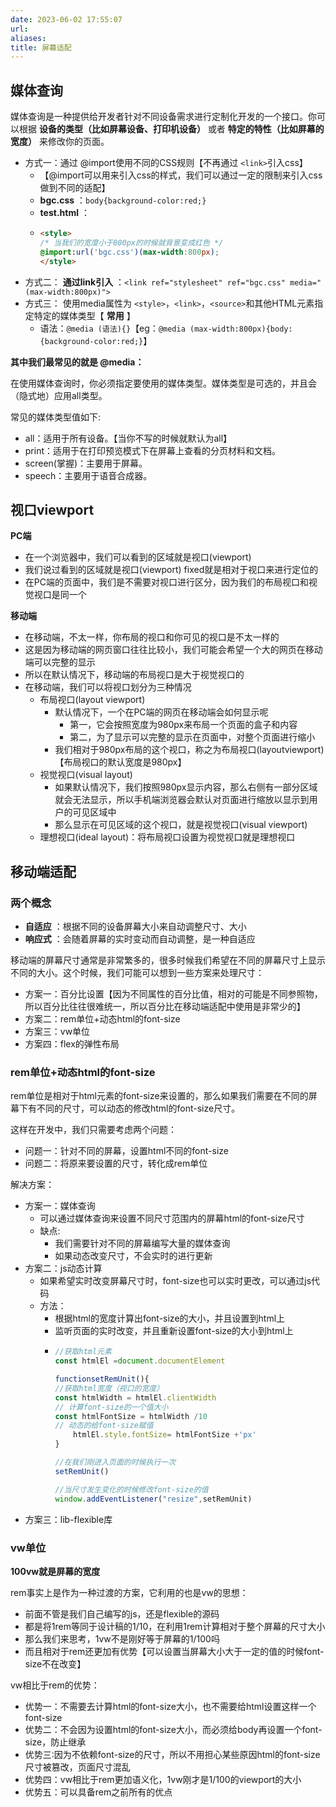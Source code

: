 ```yaml
---
date: 2023-06-02 17:55:07
url: 
aliases: 
title: 屏幕适配
---
```

## 媒体查询

媒体查询是一种提供给开发者针对不同设备需求进行定制化开发的一个接口。你可以根据 **设备的类型（比如屏幕设备、打印机设备）** 或者 **特定的特性（比如屏幕的宽度）** 来修改你的页面。

* 方式一：通过 @import使用不同的CSS规则【不再通过 `<link>`引入css】
  * 【@import可以用来引入css的样式，我们可以通过一定的限制来引入css做到不同的适配】
  * **bgc.css** ：`body{background-color:red;}`
  * **test.html** ：
  * ```html
    <style>
    /* 当我们的宽度小于800px的时候就背景变成红色 */
    @import:url('bgc.css')(max-width:800px);
    </style>
    ```
* 方式二： **通过link引入** ：`<link ref="stylesheet" ref="bgc.css" media="(max-width:800px)">`
* 方式三： 使用media属性为 `<style>`，`<link>`，`<source>`和其他HTML元素指定特定的媒体类型【 **常用** 】
  * 语法：`@media (语法){}`【eg：`@media (max-width:800px){body:{background-color:red;}`】


**其中我们最常见的就是 @media：**

在使用媒体查询时，你必须指定要使用的媒体类型。媒体类型是可选的，并且会（隐式地）应用all类型。

常见的媒体类型值如下:

* all：适用于所有设备。【当你不写的时候就默认为all】
* print：适用于在打印预览模式下在屏幕上查看的分页材料和文档。
* screen(掌握)：主要用于屏幕。
* speech：主要用于语音合成器。

## 视口viewport

**PC端**

* 在一个浏览器中，我们可以看到的区域就是视口(viewport)
* 我们说过看到的区域就是视口(viewport) fixed就是相对于视口来进行定位的
* 在PC端的页面中，我们是不需要对视口进行区分，因为我们的布局视口和视觉视口是同一个

**移动端**

* 在移动端，不太一样，你布局的视口和你可见的视口是不太一样的
* 这是因为移动端的网页窗口往往比较小，我们可能会希望一个大的网页在移动端可以完整的显示
* 所以在默认情况下，移动端的布局视口是大于视觉视口的
* 在移动端，我们可以将视口划分为三种情况
  * 布局视口(layout viewport)
    * 默认情况下，一个在PC端的网页在移动端会如何显示呢
      * 第一，它会按照宽度为980px来布局一个页面的盒子和内容
      * 第二，为了显示可以完整的显示在页面中，对整个页面进行缩小
    * 我们相对于980px布局的这个视口，称之为布局视口(layoutviewport) 【布局视口的默认宽度是980px】
  * 视觉视口(visual layout)
    * 如果默认情况下，我们按照980px显示内容，那么右侧有一部分区域就会无法显示，所以手机端浏览器会默认对页面进行缩放以显示到用户的可见区域中
    * 那么显示在可见区域的这个视口，就是视觉视口(visual viewport)
  * 理想视口(ideal layout)：将布局视口设置为视觉视口就是理想视口

## 移动端适配

### 两个概念

* **自适应** ：根据不同的设备屏幕大小来自动调整尺寸、大小
* **响应式** ：会随着屏幕的实时变动而自动调整，是一种自适应

移动端的屏幕尺寸通常是非常繁多的，很多时候我们希望在不同的屏幕尺寸上显示不同的大小。这个时候，我们可能可以想到一些方案来处理尺寸：

* 方案一：百分比设置【因为不同属性的百分比值，相对的可能是不同参照物，所以百分比往往很难统一，所以百分比在移动端适配中使用是非常少的】
* 方案二：rem单位+动态html的font-size
* 方案三：vw单位
* 方案四：flex的弹性布局

### rem单位+动态html的font-size

rem单位是相对于html元素的font-size来设置的，那么如果我们需要在不同的屏幕下有不同的尺寸，可以动态的修改html的font-size尺寸。

这样在开发中，我们只需要考虑两个问题：

* 问题一：针对不同的屏幕，设置html不同的font-size
* 问题二：将原来要设置的尺寸，转化成rem单位

解决方案：

* 方案一：媒体查询
  * 可以通过媒体查询来设置不同尺寸范围内的屏幕html的font-size尺寸
  * 缺点:
    * 我们需要针对不同的屏幕编写大量的媒体查询
    * 如果动态改变尺寸，不会实时的进行更新
* 方案二：js动态计算
  * 如果希望实时改变屏幕尺寸时，font-size也可以实时更改，可以通过js代码
  * 方法：
    * 根据html的宽度计算出font-size的大小，并且设置到html上
    * 监听页面的实时改变，并且重新设置font-size的大小到html上
    * ```js
      //获取html元素
      const htmlEl =document.documentElement

      functionsetRemUnit(){
      //获取html宽度（视口的宽度）
      const htmlWidth = htmlEl.clientWidth
      // 计算font-size的一个值大小
      const htmlFontSize = htmlWidth /10
      // 动态的给font-size赋值
          htmlEl.style.fontSize= htmlFontSize +'px'
      }

      //在我们刚进入页面的时候执行一次
      setRemUnit()

      //当尺寸发生变化的时候修改font-size的值
      window.addEventListener("resize",setRemUnit)
      ```
* 方案三：lib-flexible库

### vw单位

**100vw就是屏幕的宽度**

rem事实上是作为一种过渡的方案，它利用的也是vw的思想：

* 前面不管是我们自己编写的js，还是flexible的源码
* 都是将1rem等同于设计稿的1/10，在利用1rem计算相对于整个屏幕的尺寸大小
* 那么我们来思考，1vw不是刚好等于屏幕的1/100吗
* 而且相对于rem还更加有优势【可以设置当屏幕大小大于一定的值的时候font-size不在改变】

vw相比于rem的优势：

* 优势一：不需要去计算html的font-size大小，也不需要给html设置这样一个font-size
* 优势二：不会因为设置html的font-size大小，而必须给body再设置一个font-size，防止继承
* 优势三∶因为不依赖font-size的尺寸，所以不用担心某些原因html的font-size尺寸被篡改，页面尺寸混乱
* 优势四：vw相比于rem更加语义化，1vw刚才是1/100的viewport的大小
* 优势五：可以具备rem之前所有的优点
